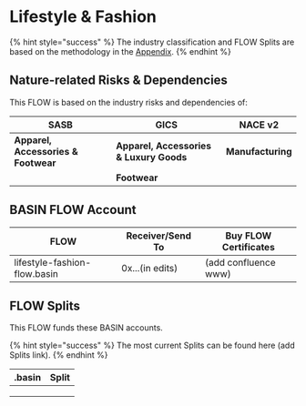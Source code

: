 # Lifestyle & Fashion

{% hint style="success" %}
The industry classification and FLOW Splits are based on the methodology in the [Appendix](../../../appendix/ecosystem-services-dependencies-and-risks/industry-dependencies-and-risks.md).
{% endhint %}

## Nature-related Risks & Dependencies

This FLOW is based on the industry risks and dependencies of:

| SASB                                | GICS                                    | NACE v2           |
| ----------------------------------- | --------------------------------------- | ----------------- |
| **Apparel, Accessories & Footwear** | **Apparel, Accessories & Luxury Goods** | **Manufacturing** |
|                                     | **Footwear**                            |                   |

## BASIN FLOW Account&#x20;

| FLOW                         | Receiver/Send To | Buy FLOW Certificates |
| ---------------------------- | ---------------- | --------------------- |
| lifestyle-fashion-flow.basin | 0x...(in edits)  | (add confluence www)  |

## FLOW Splits

This FLOW funds these BASIN accounts.

{% hint style="success" %}
The most current Splits can be found here (add Splits link).
{% endhint %}

| .basin | Split |
| ------ | ----- |
|        |       |
|        |       |
|        |       |

